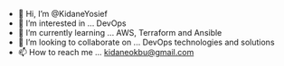 - 👋 Hi, I’m @KidaneYosief
- 👀 I’m interested in ... DevOps
- 🌱 I’m currently learning ... AWS, Terraform and Ansible
- 💞️ I’m looking to collaborate on ... DevOps technologies and solutions
- 📫 How to reach me ... kidaneokbu@gmail.com

<!---
KidaneYosief/KidaneYosief is a ✨ special ✨ repository because its `README.md` (this file) appears on your GitHub profile.
You can click the Preview link to take a look at your changes.
--->

